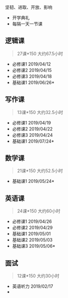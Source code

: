 坚韧、进取、开放、影响

+ 开学典礼
+ 每隔一天一节课

## 逻辑课
>27课*150
>大约67.5小时
+ 必修课1 2019/04/12
+ 必修课2 2019/04/15
+ 必修课3 2019/04/18
+ 基础课1 2019/06/26*

## 写作课
>13课*150
>大约32.5小时
+ 必修课1 2019/04/19
+ 必修课2 2019/04/22
+ 必修课3 2019/04/24
+ 基础课1 2019/07/24*

## 数学课
>21课*150
>大约52.5小时
+ 基础课1 2019/05/24*

## 英语课
>24课*150
大约60小时
+ 必修课1 2019/04/26
+ 必修课2 2019/04/29
+ 基础课1 2019/05/01
+ 基础课2 2019/05/03
+ 基础课3 2019/05/06*

## 面试
>12课*150
>大约30小时
+ 英语听力 2019/02/17
+ 

